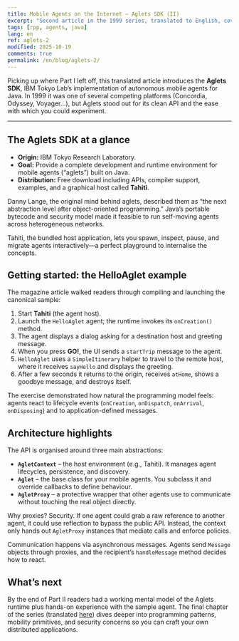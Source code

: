 ```yaml
---
title: Mobile Agents on the Internet – Aglets SDK (II)
excerpt: "Second article in the 1999 series, translated to English, covering IBM’s Aglets platform, its architecture, and the developer tooling that shipped with Tahiti."
tags: [rpp, agents, java]
lang: en
ref: aglets-2
modified: 2025-10-19
comments: true
permalink: /en/blog/aglets-2/
---
```


Picking up where Part I left off, this translated article introduces the **Aglets SDK**, IBM Tokyo Lab’s implementation of autonomous mobile agents for Java. In 1999 it was one of several competing platforms (Concordia, Odyssey, Voyager…), but Aglets stood out for its clean API and the ease with which you could experiment.

---

## The Aglets SDK at a glance

- **Origin:** IBM Tokyo Research Laboratory.  
- **Goal:** Provide a complete development and runtime environment for mobile agents (“aglets”) built on Java.  
- **Distribution:** Free download including APIs, compiler support, examples, and a graphical host called **Tahiti**.

Danny Lange, the original mind behind aglets, described them as “the next abstraction level after object-oriented programming.” Java’s portable bytecode and security model made it feasible to run self-moving agents across heterogeneous networks.

Tahiti, the bundled host application, lets you spawn, inspect, pause, and migrate agents interactively—a perfect playground to internalise the concepts.

## Getting started: the HelloAglet example

The magazine article walked readers through compiling and launching the canonical sample:

1. Start **Tahiti** (the agent host).  
2. Launch the `HelloAglet` agent; the runtime invokes its `onCreation()` method.  
3. The agent displays a dialog asking for a destination host and greeting message.  
4. When you press **GO!**, the UI sends a `startTrip` message to the agent.
5. `HelloAglet` uses a `SimpleItinerary` helper to travel to the remote host, where it receives `sayHello` and displays the greeting.
6. After a few seconds it returns to the origin, receives `atHome`, shows a goodbye message, and destroys itself.

The exercise demonstrated how natural the programming model feels: agents react to lifecycle events (`onCreation`, `onDispatch`, `onArrival`, `onDisposing`) and to application-defined messages.

## Architecture highlights

The API is organised around three main abstractions:

- **`AgletContext`** – the host environment (e.g., Tahiti). It manages agent lifecycles, persistence, and discovery.
- **`Aglet`** – the base class for your mobile agents. You subclass it and override callbacks to define behaviour.
- **`AgletProxy`** – a protective wrapper that other agents use to communicate without touching the real object directly.

Why proxies? Security. If one agent could grab a raw reference to another agent, it could use reflection to bypass the public API. Instead, the context only hands out `AgletProxy` instances that mediate calls and enforce policies.

Communication happens via asynchronous messages. Agents send `Message` objects through proxies, and the recipient’s `handleMessage` method decides how to react.

## What’s next

By the end of Part II readers had a working mental model of the Aglets runtime plus hands-on experience with the sample agent. The final chapter of the series (translated [here](/en/blog/aglets-3/)) dives deeper into programming patterns, mobility primitives, and security concerns so you can craft your own distributed applications.
